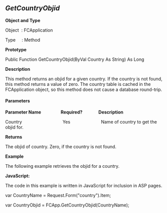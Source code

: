 _GetCountryObjid_
-----------------

**Object and Type**

Object  : FCApplication

Type     : Method

**Prototype**

Public Function GetCountryObjid(ByVal Country As String) As Long

**Description**

This method returns an objid for a given country. If the country is not found, this method returns a value of zero. The country table is cached in the FCApplication object, so this method does not cause a database round-trip.

#### Parameters
**Parameter Name**                **Required?**             **Description**

Country                                 Yes                         Name of country to get the objid for.

**Returns**

The objid of country. Zero, if the country is not found.

**Example**

The following example retrieves the objid for a country.

**JavaScript:**

The code in this example is written in JavaScript for inclusion in ASP pages.

var CountryName = Request.Form("country").Item;

var CountryObjid = FCApp.GetCountryObjid(CountryName);